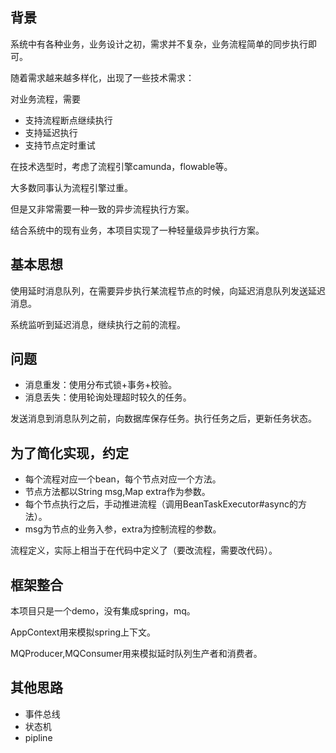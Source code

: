 ## 背景
系统中有各种业务，业务设计之初，需求并不复杂，业务流程简单的同步执行即可。

随着需求越来越多样化，出现了一些技术需求：

对业务流程，需要
* 支持流程断点继续执行
* 支持延迟执行
* 支持节点定时重试

在技术选型时，考虑了流程引擎camunda，flowable等。

大多数同事认为流程引擎过重。

但是又非常需要一种一致的异步流程执行方案。

结合系统中的现有业务，本项目实现了一种轻量级异步执行方案。

## 基本思想
使用延时消息队列，在需要异步执行某流程节点的时候，向延迟消息队列发送延迟消息。

系统监听到延迟消息，继续执行之前的流程。

## 问题
* 消息重发：使用分布式锁+事务+校验。
* 消息丢失：使用轮询处理超时较久的任务。

发送消息到消息队列之前，向数据库保存任务。执行任务之后，更新任务状态。

## 为了简化实现，约定
* 每个流程对应一个bean，每个节点对应一个方法。
* 节点方法都以String msg,Map extra作为参数。
* 每个节点执行之后，手动推进流程（调用BeanTaskExecutor#async的方法）。
* msg为节点的业务入参，extra为控制流程的参数。

流程定义，实际上相当于在代码中定义了（要改流程，需要改代码）。


## 框架整合
本项目只是一个demo，没有集成spring，mq。

AppContext用来模拟spring上下文。

MQProducer,MQConsumer用来模拟延时队列生产者和消费者。

## 其他思路
* 事件总线
* 状态机
* pipline




